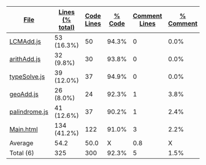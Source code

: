 
|[File](https://github.com/Agentx1943/APCSp-CreationProject/tree/main/Statistics%2Ftotal%2FNameAscending.md%2F)|[Lines (% total)](https://github.com/Agentx1943/APCSp-CreationProject/tree/main/Statistics%2Ftotal%2FLinesDescending.md%2F)|[Code Lines](https://github.com/Agentx1943/APCSp-CreationProject/tree/main/Statistics%2Ftotal%2FCodeDescending.md%2F)|[% Code](https://github.com/Agentx1943/APCSp-CreationProject/tree/main/Statistics%2Ftotal%2FProportionCodeDescending.md%2F)|[Comment Lines](https://github.com/Agentx1943/APCSp-CreationProject/tree/main/Statistics%2Ftotal%2FCommentsDescending.md%2F)|[% Comment](https://github.com/Agentx1943/APCSp-CreationProject/tree/main/Statistics%2Ftotal%2FProportionCommentsDescending.md%2F)|[Blank Lines](https://github.com/Agentx1943/APCSp-CreationProject/tree/main/Statistics%2Ftotal%2FBlanksDescending.md%2F)|[% Blank](https://github.com/Agentx1943/APCSp-CreationProject/tree/main/Statistics%2Ftotal%2FProportionBlanksDescending.md%2F)|
| --- | --- | --- | --- | --- | --- | --- | --- |
|[LCMAdd.js](https://github.com/Agentx1943/APCSp-CreationProject/tree/main/src%2FLCMAdd.js)|53 (16.3%)|50|94.3%|0|0.0%|3|5.7%|
|[arithAdd.js](https://github.com/Agentx1943/APCSp-CreationProject/tree/main/src%2FarithAdd.js)|32 (9.8%)|30|93.8%|0|0.0%|2|6.3%|
|[typeSolve.js](https://github.com/Agentx1943/APCSp-CreationProject/tree/main/src%2FtypeSolve.js)|39 (12.0%)|37|94.9%|0|0.0%|2|5.1%|
|[geoAdd.js](https://github.com/Agentx1943/APCSp-CreationProject/tree/main/src%2FgeoAdd.js)|26 (8.0%)|24|92.3%|1|3.8%|1|3.8%|
|[palindrome.js](https://github.com/Agentx1943/APCSp-CreationProject/tree/main/src%2Fpalindrome.js)|41 (12.6%)|37|90.2%|1|2.4%|3|7.3%|
|[Main.html](https://github.com/Agentx1943/APCSp-CreationProject/tree/main/Main.html)|134 (41.2%)|122|91.0%|3|2.2%|9|6.7%|
|Average |54.2|50.0|X|0.8|X|3.3|X|
|Total (6)|325|300|92.3%|5| 1.5%|20|6.2%|